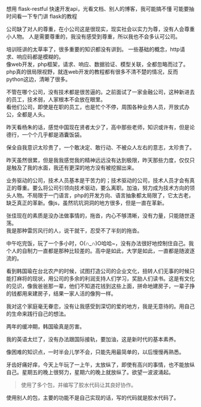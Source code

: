 想用 flask-restful 快速开发api，光看文档、别人的博客，我可能搞不懂
可能要抽时间看一下专门讲 flask的教程


公司缺了对人的尊重，在小公司这是很现实，现实社会以实力为尊，没有人会尊重小人物。
人是需要尊重的，我没有感受到尊重，所以我也不会多认可公司。

培训班讲的太草率了，很多重要的知识都没有讲到。  一些基础的概念，http请求、响应码都是模糊的。  
像web开发，php框架，请求、响应、数据验证、模型关联，全都忽略而过了。  
php真的很局限视野，就连web开发的教程都有很多不清不楚的情况，反而python这边，清晰了很多。  

不管在哪个公司，没有技术都是很苦逼的。之前面试了一家金融公司，这种新进去的员工，技术弱，人家根本不会放在眼里。  
看他们公司，即使是在职的员工，也是忙个不停，周围各种业务人员，开放式办公，全都是人头。  

昨天看杨朱的话，感觉中国现在贤者太少了，高中那些老师，知识或许有，但是论德行，一个个几乎都是酒囊饭袋。  

保全自我意识太珍贵了，一个敢决定、敢行动、不被众人左右的意志，太珍贵了。  

昨天虽然很累，但是我我感觉我的精神远远没有达到极限，昨天那些力度，仅仅只是触及了我的水面，我还有更深的地方没有被挖掘出来。  

业务驱动的公司，技术人员基本是干苦力的；技术驱动的公司，技术人员才会有真正的尊重。要么将公司引领向技术驱动，要么离职。加油，努力成为技术方向的领头人物。不局限于一门语言，php的开发方向、语言抽象都太局限了，它太古老，缺乏真正的革新。像js，虽然坑坑洞洞的地方很多，但是一直在革新。  

张佳现在的素质是没办法做事情的，拖沓，内心不够清晰，没有力量，只能随世逐荡。  
我是那种雷厉风行的人，说干就干，忍受不了半刻的拖沓。  

中午吃完饭，玩了一个多小时，O(∩_∩)O哈哈~，没有办法很好地控制住自己。我个人的自制力一直都是那种比较差的。高中是如此，大学是如此，一直都是随波逐流的。  

看到韩国瑜在台北农产的时候，试图打造公司的企业文化，扭转人们无事的时候只能打麻将的现状，用公司的多余的利润支持人们学习，奖励人们读书。这是有文化的见识，像我爸爸那一辈，他们不知道花钱到这些上面，拼命地建房子，一辈子挣的钱都用来建房子，结果一家人活的像狗一样。

我对这个家庭毫无眷恋，没有让我感受到深切的爱的地方，我是无意待的。用自己的生命来践行自己的想法。  

两年的缓冲期，韩国瑜真是厉害。  

我的英语太烂了，没有办法跟国际接轨，要加油，这是新时代的基本素养。  

像困难的知识点，一时半会儿学不会，只能先用最简单的，以后慢慢再熟悉。


牙齿好痛好痒，今天上午玩了一上午，太放纵了，即使有高兴的事情，也不能放纵自己。星期五的晚上很努力，星期六的晚上就放纵了。欲望一波波涌起。    


> 使用了多个包，并编写了胶水代码让其良好协作。

使用别人的包，主要的功能不是自己实现的话，写的代码就是胶水代码了。